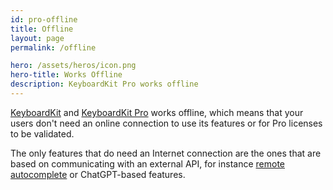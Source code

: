 ```yaml
---
id: pro-offline
title: Offline
layout: page
permalink: /offline

hero: /assets/heros/icon.png
hero-title: Works Offline
description: KeyboardKit Pro works offline
---
```


[KeyboardKit](/open-source) and [KeyboardKit Pro](/pro) works offline, which means that your users don't need an online connection to use its features or for Pro licenses to be validated.

The only features that do need an Internet connection are the ones that are based on communicating with an external API, for instance [remote autocomplete](/features/autocomplete) or ChatGPT-based features.